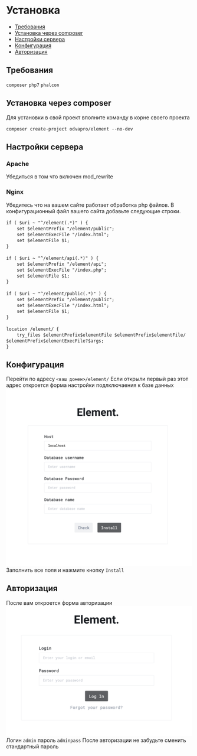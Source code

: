 # Установка

* [Требования](#требования)
* [Установка через composer](#установка-через-composer)
* [Настройки сервера](#настройки-сервера)
* [Конфигурация](#конфигурация)
* [Авторизация](#авторизация)

## Требования
`composer` `php7` `phalcon`

## Установка через composer
Для установки в свой проект вполните команду в корне своего проекта
```
composer create-project odvapro/element --no-dev
```

## Настройки сервера
### Apache
Убедиться в том что включен mod_rewrite

### Nginx
Убедитесь что на вашем сайте работает обработка php файлов.
В конфигурационный файл вашего сайта добавьте следующие строки.

```
if ( $uri ~ "^/element(.*)" ) {
	set $elementPrefix "/element/public";
	set $elementExecFile "/index.html";
	set $elementFile $1;
}

if ( $uri ~ "^/element/api(.*)" ) {
	set $elementPrefix "/element/api";
	set $elementExecFile "/index.php";
	set $elementFile $1;
}

if ( $uri ~ "^/element/public(.*)" ) {
	set $elementPrefix "/element/public";
	set $elementExecFile "/index.html";
	set $elementFile $1;
}

location /element/ {
	try_files $elementPrefix$elementFile $elementPrefix$elementFile/ $elementPrefix$elementExecFile?$args;
}
```

## Конфигурация
Перейти по адресу `<ваш домен>/element/`
Если открыли первый раз этот адрес откроется форма настройки подлключаения к базе данных
![Image of install form](/documentation/img/install.png)
Заполнить все поля и нажмите кнопку `Install`


## Авторизация
После вам откроется форма авторизации
![Image of auth form](/documentation/img/auth.png)
Логин `admin` пароль `adminpass`
После авторизации не забудьте сменить стандартный пароль

